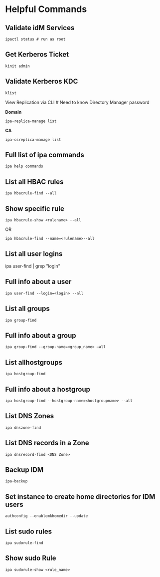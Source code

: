# Helpful Commands

## Validate idM Services

`ipactl status # run as root`

## Get Kerberos Ticket

`kinit admin`

## Validate Kerberos KDC

`klist`

View Replication via CLI \# Need to know Directory Manager password

**Domain**

`ipa-replica-manage list`

**CA**

`ipa-csreplica-manage list`

## Full list of ipa commands

`ipa help commands`

## List all HBAC rules

`ipa hbacrule-find --all`

## Show specific rule

`ipa hbacrule-show <rulename> --all`

OR

`ipa hbacrule-find --name=<rulename>--all`

## List all user logins

ipa user-find \| grep "login"

## Full info about a user

`ipa user-find --login=<login> --all`

## List all groups

`ipa group-find`

## Full info about a group

`ipa group-find --group-name=<group_name> –all`

## List allhostgroups

`ipa hostgroup-find`

## Full info about a hostgroup

`ipa hostgroup-find --hostgroup-name=<hostgroupname> --all`

## List DNS Zones

`ipa dnszone-find`

## List DNS records in a Zone

`ipa dnsrecord-find <DNS Zone>`

## Backup IDM

`ipa-backup`

## Set instance to create home directories for IDM users

`authconfig --enablemkhomedir --update`

## List sudo rules

`ipa sudorule-find`

## Show sudo Rule

`ipa sudorule-show <rule_name>`

